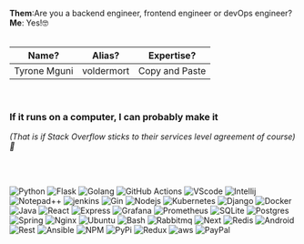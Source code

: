 **Them**:Are you a backend engineer, frontend engineer or devOps engineer?<br/>
**Me**: Yes!🤓
<br/> <br/>

| Name?        | Alias?       | Expertise? |
| ----------- |:-----------:| :-----------:|
| Tyrone Mguni  | voldermort | Copy and Paste |

<br/>

### If it runs on a computer, I can probably make it
*(That is if Stack Overflow sticks to their services level agreement of course)👀*

<br/> <br/>

![Python](https://img.shields.io/badge/python-3670A0?style=for-the-badge&logo=python&logoColor=ffdd54) ![Flask](https://img.shields.io/badge/flask-%23000.svg?style=for-the-badge&logo=flask&logoColor=white)  ![Golang]( https://img.shields.io/badge/Golang-grey?style=for-the-badge&logo=go)  ![GitHub Actions](https://img.shields.io/badge/github%20actions-4E1D75.svg?style=for-the-badge&logo=githubactions&logoColor=white)
 ![VScode](https://img.shields.io/badge/Visual_Studio_Code-339CFF?style=for-the-badge&logo=visual%20studio%20code&logoColor=white) ![Intellij](https://img.shields.io/badge/IntelliJ_IDEA-49463E.svg?style=for-the-badge&logo=intellij-idea&logoColor=white) ![Notepad++](https://img.shields.io/badge/Notepad++-90E59A.svg?style=for-the-badge&logo=notepad%2B%2B&logoColor=black) ![jenkins]( https://img.shields.io/badge/Jenkins-F1EEEC?style=for-the-badge&logo=jenkins) ![Gin]( https://img.shields.io/badge/flutter-33CEFF?style=for-the-badge&logo=flutter) ![Nodejs]( https://img.shields.io/badge/nodejs-white?style=for-the-badge&logo=node.js) ![Kubernetes]( https://img.shields.io/badge/kuberenetes-EEE7F4?style=for-the-badge&logo=kubernetes) ![Django]( https://img.shields.io/badge/django-37B484?style=for-the-badge&logo=django) ![Docker]( https://img.shields.io/badge/docker-grey?style=for-the-badge&logo=docker) ![Java]( https://img.shields.io/badge/springboot-white?style=for-the-badge&logo=springboot) ![React]( https://img.shields.io/badge/reactjs-2E5C81?style=for-the-badge&logo=react) ![Express]( https://img.shields.io/badge/expressjs-1DC634?style=for-the-badge&logo=express) ![Grafana]( https://img.shields.io/badge/grafana-ECD0A8?style=for-the-badge&logo=grafana) ![Prometheus]( https://img.shields.io/badge/prometheus-grey?style=for-the-badge&logo=prometheus)  ![SQLite]( https://img.shields.io/badge/sqlite-392929?style=for-the-badge&logo=sqlite) ![Postgres]( https://img.shields.io/badge/postgresql-C1D1D9?style=for-the-badge&logo=postgresql) ![Spring]( https://img.shields.io/badge/spring-4A884C?style=for-the-badge&logo=spring) ![Nginx]( https://img.shields.io/badge/nginx-23AE25?style=for-the-badge&logo=nginx) ![Ubuntu]( https://img.shields.io/badge/ubuntu-E6BFAC?style=for-the-badge&logo=ubuntu) ![Bash]( https://img.shields.io/badge/wireshark-2B99CC?style=for-the-badge&logo=wireshark) ![Rabbitmq]( https://img.shields.io/badge/rabbitmq-white?style=for-the-badge&logo=rabbitmq) ![Next]( https://img.shields.io/badge/angular-F31912?style=for-the-badge&logo=angular) ![Redis]( https://img.shields.io/badge/redis-black?style=for-the-badge&logo=redis) ![Android]( https://img.shields.io/badge/android_studio-black?style=for-the-badge&logo=android) ![Rest]( https://img.shields.io/badge/rest-16A6E9?style=for-the-badge&logo=json) ![Ansible]( https://img.shields.io/badge/ansible-7A8990?style=for-the-badge&logo=ansible) ![NPM]( https://img.shields.io/badge/npm-white?style=for-the-badge&logo=npm) ![PyPi]( https://img.shields.io/badge/pypi-E2E232?style=for-the-badge&logo=pypi) ![Redux]( https://img.shields.io/badge/redux-9F27D6?style=for-the-badge&logo=redux) ![aws]( https://img.shields.io/badge/heroku-9F27D6?style=for-the-badge&logo=heroku) ![PayPal]( https://img.shields.io/badge/paypal-EFAD0A?style=for-the-badge&logo=paypal)

